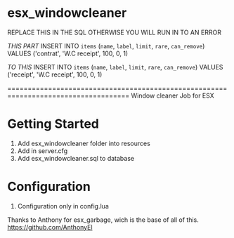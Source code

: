 # esx_windowcleaner

REPLACE THIS IN THE SQL OTHERWISE YOU WILL RUN IN TO AN ERROR  

*THIS PART*
INSERT INTO `items` (`name`, `label`, `limit`, `rare`, `can_remove`) VALUES
('contrat', 'W.C receipt', 100, 0, 1)


*TO THIS*
INSERT INTO `items` (`name`, `label`, `limit`, `rare`, `can_remove`) VALUES
('receipt', 'W.C receipt', 100, 0, 1)

====================================================================================
Window cleaner Job for ESX

# Getting Started

1. Add esx_windowcleaner folder into resources
2. Add in server.cfg
3. Add esx_windowcleaner.sql to database

# Configuration

1. Configuration only in config.lua

Thanks to Anthony for esx_garbage, wich is the base of all of this.
https://github.com/AnthonyEl
